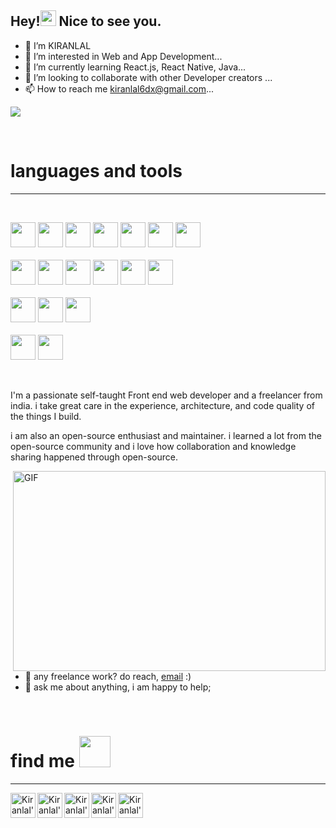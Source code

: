 <h2>Hey!<img src="https://media.giphy.com/media/hvRJCLFzcasrR4ia7z/giphy.gif" width="25px"> Nice to see you.</h2>

- 👋 I’m KIRANLAL
- 👀 I’m interested in Web and App Development...
- 🌱 I’m currently learning React.js, React Native, Java...
- 💞️ I’m looking to collaborate with other Developer creators ...
- 📫 How to reach me kiranlal6dx@gmail.com...

![](https://media.giphy.com/media/X74GovIqGMZYxXblCL/giphy.gif)

<br><h1>languages and tools</h1><hr><br>

<code><img height="40" src="https://pics.freeicons.io/uploads/icons/png/8804286661557996995-512.png"></code>
<code><img height="40" src="https://pics.freeicons.io/uploads/icons/png/6655067911551942823-512.png"></code>
<code><img height="40" src="https://pics.freeicons.io/uploads/icons/png/632690741557997006-512.png"></code>
<code><img height="40" src="https://pics.freeicons.io/uploads/icons/png/21088442871540553614-512.png"></code>
<code><img height="40" src="https://pics.freeicons.io/uploads/icons/png/20167174151551942641-512.png"></code>
<code><img height="40" src="https://pics.freeicons.io/uploads/icons/png/2132470731553750209-512.png"></code>
<code><img height="40" src="https://pics.freeicons.io/uploads/icons/png/12785093741551942290-512.png"></code>
<br>
<br>
<code><img height="40" src="https://cdn.icon-icons.com/icons2/1243/PNG/512/adobephotoshopicon_84144.png"></code>
<code><img height="40" src="https://cdn.icon-icons.com/icons2/1243/PNG/512/adobeillustratoricon_84157.png"></code>
<code><img height="40" src="https://cdn2.iconfinder.com/data/icons/adobe-round-1/243/adobe-round-animate-512.png"></code>
<code><img height="40" src="https://cdn2.iconfinder.com/data/icons/adobe-round-1/243/adobe-round-xd-512.png"></code>
<code><img height="40" src="https://pics.freeicons.io/uploads/icons/png/9655574981556105319-512.png"></code>
<code><img height="40" src="https://cdn.icon-icons.com/icons2/2415/PNG/512/sketch_original_logo_icon_146342.png"></code>
<br>
<br>
<code><img height="40" src="https://cdn.icon-icons.com/icons2/1243/PNG/512/adobepremiereicon_84147.png"></code>
<code><img height="40" src="https://cdn.icon-icons.com/icons2/1243/PNG/512/adobeaftereffectsicon_84141.png"></code>
<code><img height="40" src="https://cdn.icon-icons.com/icons2/1381/PNG/512/resolve_93588.png"></code>
<br>
<br>
<code><img height="40" src="https://cdn.icon-icons.com/icons2/195/PNG/256/3ds_Max_23640.png"></code>
<code><img height="40" src="https://cdn.icon-icons.com/icons2/195/PNG/128/Maya_23638.png"></code>
<!-- <code><img height="30" src=""></code>
<code><img height="30" src=""></code>
<code><img height="30" src=""></code>
<code><img height="30" src=""></code>
<code><img height="30" src=""></code> -->
 
<br />

I'm a passionate self-taught Front end web developer and a freelancer from india. i take great care in the experience, architecture, and code quality of the things I build.

i am also an open-source enthusiast and maintainer. i learned a lot from the open-source community and i love how collaboration and knowledge sharing happened through open-source.


  <img align="right" alt="GIF" src="https://media.giphy.com/media/f3iwJFOVOwuy7K6FFw/giphy.gif?raw=true" width="500" height="320" />
  
- 💼 any freelance work? do reach, [email](mailto:kiranlal6dx@gmail.com) :)
- 💬 ask me about anything, i am happy to help;


<br><h1>find me <img src="https://media.giphy.com/media/aeLxqo44Gy3UyJgCsD/giphy.gif" width="50px"></h1><hr>

<a href="https://www.linkedin.com/in/kiran-lal/">
  <img align="left" alt="Kiranlal's Instagram" width="40px" src="https://pics.freeicons.io/uploads/icons/png/16090541531530099327-512.png" />
</a>
<a href="https://www.instagram.com/kiranlal_2/">
  <img align="left" alt="Kiranlal's Discord" width="40px" src="https://pics.freeicons.io/uploads/icons/png/6590558241561032669-512.png" />
</a>
<a href="https://www.facebook.com/kiranlal6dx/">
  <img align="left" alt="Kiranlal's Twitter" width="40px" src="https://pics.freeicons.io/uploads/icons/png/14179583611530077750-512.png" />
</a>
<a href="https://twitter.com/kiranlal2_">
  <img align="left" alt="Kiranlal's LinkedIN" width="40px" src="https://pics.freeicons.io/uploads/icons/png/5959933821530099343-512.png" />
</a>
<a href="https://www.wppredirect.tk/go/?p=&m=Hi">
  <img align="left" alt="Kiranlal's Whatsapp" width="40px" src="https://pics.freeicons.io/uploads/icons/png/15755769251556105345-512.png" />
</a>
<!-- 📈 my github stats -->

<!-- <p align="center"> <img src="https://github-readme-stats.vercel.app/api?username=abhisheknaiidu&show_icons=true&theme=gotham" alt="Kiranlal's" /> -->




<!---
KIRANLAL2/KIRANLAL2 is a ✨ special ✨ repository because its `README.md` (this file) appears on your GitHub profile.
You can click the Preview link to take a look at your changes.
--->
